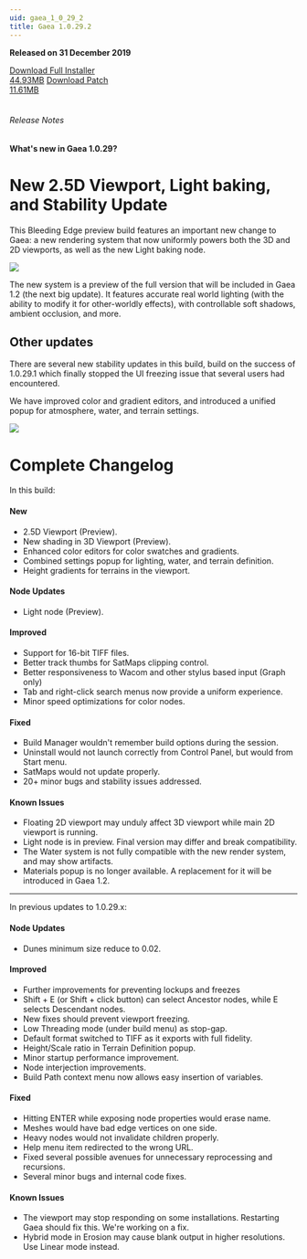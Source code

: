 ```yaml
---
uid: gaea_1_0_29_2
title: Gaea 1.0.29.2
---
```



**Released on 31 December 2019**

<div class="btn-group" role="group">
<a href="http://viridian.quadspinner.com/gaeab/Gaea-1.0.29b.exe" class="btn btn-dark">Download Full Installer<br />44.93MB</a>
<a href="http://viridian.quadspinner.com/gaeab/Gaea-1.0.29bP.exe" class="btn btn-dark">Download Patch<br />11.61MB</a>
</div></div></div>
<br><h6 class="ml-2">Release Notes</h6>
<div class="card">
<div class="card-body release-note">

#### What's new in Gaea 1.0.29?

# New 2.5D Viewport, Light baking, and Stability Update

This Bleeding Edge preview build features an important new change to Gaea: a new rendering system that now uniformly powers both the 3D and 2D viewports, as well as the new Light baking node.

![](http://malachite.blob.core.windows.net/gaea/changelog/1_0_29/light1.jpg)

The new system is a preview of the full version that will be included in Gaea 1.2 (the next big update). It features accurate real world lighting (with the ability to modify it for other-worldly effects), with controllable soft shadows, ambient occlusion, and more.

## Other updates

There are several new stability updates in this build, build on the success of 1.0.29.1 which finally stopped the UI freezing issue that several users had encountered.

We have improved color and gradient editors, and introduced a unified popup for atmosphere, water, and terrain settings.

<img src="http://malachite.blob.core.windows.net/gaea/changelog/1_0_29/clut.png" style="max-width: 350px;" /> 



# Complete Changelog

In this build:

#### New

- 2.5D Viewport (Preview).
- New shading in 3D Viewport (Preview).
- Enhanced color editors for color swatches and gradients.
- Combined settings popup for lighting, water, and terrain definition.
- Height gradients for terrains in the viewport.

#### Node Updates

- Light node (Preview).

#### Improved

- Support for 16-bit TIFF files.
- Better track thumbs for SatMaps clipping control.
- Better responsiveness to Wacom and other stylus based input (Graph only)
- Tab and right-click search menus now provide a uniform experience.
- Minor speed optimizations for color nodes.

#### Fixed

- Build Manager wouldn't remember build options during the session.
- Uninstall would not launch correctly from Control Panel, but would from Start menu.
- SatMaps would not update properly.
- 20+ minor bugs and stability issues addressed.

#### Known Issues

- Floating 2D viewport may unduly affect 3D viewport while main 2D viewport is running.
- Light node is in preview. Final version may differ and break compatibility.
- The Water system is not fully compatible with the new render system, and may show artifacts.
- Materials popup is no longer available. A replacement for it will be introduced in Gaea 1.2.

---

In previous updates to 1.0.29.x:

#### Node Updates
- Dunes minimum size reduce to 0.02.

#### Improved
- Further improvements for preventing lockups and freezes
- Shift + E (or Shift + click button) can select Ancestor nodes, while E selects Descendant nodes.
- New fixes should prevent viewport freezing.
- Low Threading mode (under build menu) as stop-gap.
- Default format switched to TIFF as it exports with full fidelity.
- Height/Scale ratio in Terrain Definition popup.
- Minor startup performance improvement.
- Node interjection improvements.
- Build Path context menu now allows easy insertion of variables.

#### Fixed
- Hitting ENTER while exposing node properties would erase name.
- Meshes would have bad edge vertices on one side.
- Heavy nodes would not invalidate children properly.
- Help menu item redirected to the wrong URL.
- Fixed several possible avenues for unnecessary reprocessing and recursions.
- Several minor bugs and internal code fixes.

#### Known Issues
- The viewport may stop responding on some installations. Restarting Gaea should fix this. We're working on a fix.
- Hybrid mode in Erosion may cause blank output in higher resolutions. Use Linear mode instead.


